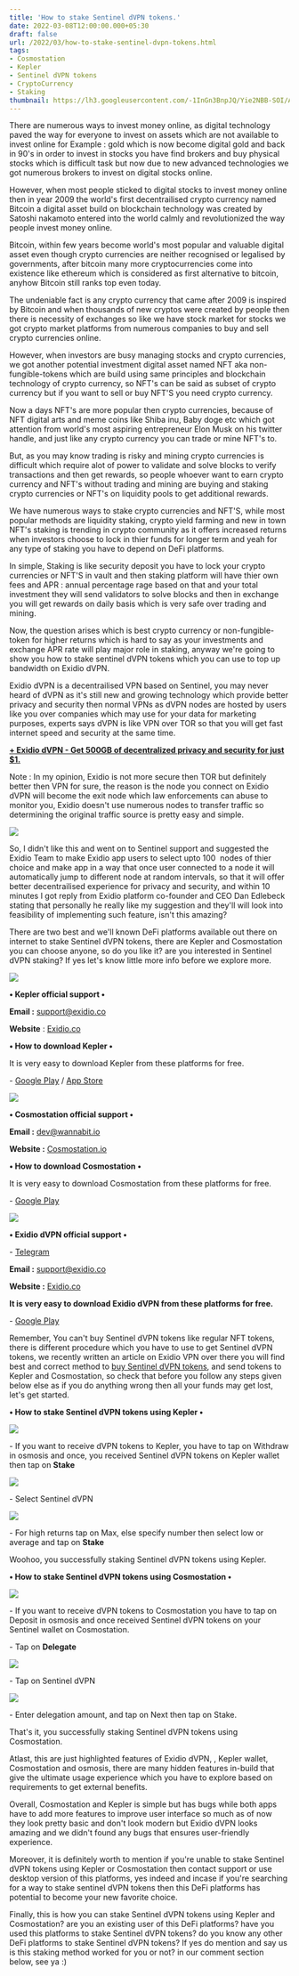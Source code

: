 ```yaml
---
title: 'How to stake Sentinel dVPN tokens.'
date: 2022-03-08T12:00:00.000+05:30
draft: false
url: /2022/03/how-to-stake-sentinel-dvpn-tokens.html
tags: 
- Cosmostation
- Kepler
- Sentinel dVPN tokens
- CryptoCurrency
- Staking
thumbnail: https://lh3.googleusercontent.com/-1InGn3BnpJQ/Yie2NBB-SOI/AAAAAAAAJk0/_GIXdQZMJ08Q6HwU2azy3-Adp0nQQo_UQCNcBGAsYHQ/s1600/1646769713245755-0.png
---
```


  

  

There are numerous ways to invest money online, as digital technology paved the way for everyone to invest on assets which are not available to invest online for Example : gold which is now become digital gold and back in 90's in order to invest in stocks you have find brokers and buy physical stocks which is difficult task but now due to new advanced technologies we got numerous brokers to invest on digital stocks online.

  

However, when most people sticked to digital stocks to invest money online then in year 2009 the world's first decentrailised crypto currency named Bitcoin a digital asset build on blockchain technology was created by Satoshi nakamoto entered into the world calmly and revolutionized the way people invest money online.

  

Bitcoin, within few years become world's most popular and valuable digital asset even though crypto currencies are neither recognised or legalised by governments, after bitcoin many more cryptocurrencies come into existence like ethereum which is considered as first alternative to bitcoin, anyhow Bitcoin still ranks top even today.

  

The undeniable fact is any crypto currency that came after 2009 is inspired by Bitcoin and when thousands of new cryptos were created by people then there is necessity of exchanges so like we have stock market for stocks we got crypto market platforms from numerous companies to buy and sell crypto currencies online.

  

However, when investors are busy managing stocks and crypto currencies, we got another potential investment digital asset named NFT aka non-fungible-tokens which are build using same principles and blockchain technology of crypto currency, so NFT's can be said as subset of crypto currency but if you want to sell or buy NFT'S you need crypto currency.

  

Now a days NFT's are more popular then crypto currencies, because of NFT digital arts and meme coins like Shiba inu, Baby doge etc which got attention from world's most aspiring entrepreneur Elon Musk on his twitter handle, and just like any crypto currency you can trade or mine NFT's to.

  

But, as you may know trading is risky and mining crypto currencies is difficult which require alot of power to validate and solve blocks to verify transactions and then get rewards, so people whoever want to earn crypto currency and NFT's without trading and mining are buying and staking crypto currencies or NFT's on liquidity pools to get additional rewards.

  

We have numerous ways to stake crypto currencies and NFT'S, while most popular methods are liquidity staking, crypto yield farming and new in town NFT's staking is trending in crypto community as it offers increased returns when investors choose to lock in thier funds for longer term and yeah for any type of staking you have to depend on DeFi platforms.

  

In simple, Staking is like security deposit you have to lock your crypto currencies or NFT'S in vault and then staking platform will have thier own fees and APR : annual percentage rage based on that and your total investment they will send validators to solve blocks and then in exchange you will get rewards on daily basis which is very safe over trading and mining.

  

Now, the question arises which is best crypto currency or non-fungible-token for higher returns which is hard to say as your investments and exchange APR rate will play major role in staking, anyway we're going to show you how to stake sentinel dVPN tokens which you can use to top up bandwidth on Exidio dVPN.

  

Exidio dVPN is a decentrailised VPN based on Sentinel, you may never heard of dVPN as it's still new and growing technology which provide better privacy and security then normal VPNs as dVPN nodes are hosted by users like you over companies which may use for your data for marketing purposes, experts says dVPN is like VPN over TOR so that you will get fast internet speed and security at the same time.

  

**[\+ Exidio dVPN - Get 500GB of decentralized privacy and security for just $1.](https://www.techtracker.in/2022/03/exidio-dvpn-get-500gb-of-decentralized.html)**

  

Note : In my opinion, Exidio is not more secure then TOR but definitely better then VPN for sure, the reason is the node you connect on Exidio dVPN will become the exit node which law enforcements can abuse to monitor you, Exidio doesn't use numerous nodes to transfer traffic so determining the original traffic source is pretty easy and simple.

  

 ![](https://lh3.googleusercontent.com/-rskipIh0ySk/Yiege2QUtBI/AAAAAAAAJkA/Qbtv2Q-a2WsIKQKdw4sdaYhcZUMvt3_AgCNcBGAsYHQ/s1600/1646764146785055-1.png) 

  

So, I didn't like this and went on to Sentinel support and suggested the Exidio Team to make Exidio app users to select upto 100  nodes of thier choice and make app in a way that once user connected to a node it will automatically jump to different node at random intervals, so that it will offer better decentrailised experience for privacy and security, and within 10 minutes I got reply from Exidio platform co-founder and CEO Dan Edlebeck stating that personally he really like my suggestion and they'll will look into feasibility of implementing such feature, isn't this amazing?

  

There are two best and we'll known DeFi platforms available out there on internet to stake Sentinel dVPN tokens, there are Kepler and Cosmostation you can choose anyone, so do you like it? are you interested in Sentinel dVPN staking? If yes let's know little more info before we explore more.

  

 ![](https://lh3.googleusercontent.com/-cF16U4SSWXY/Yie2MCwbYNI/AAAAAAAAJkw/7cFdvP0BL7U5C06Gymd3CMyXDCOrDRACwCNcBGAsYHQ/s1600/1646769709329410-1.png) 

  

**• Kepler official support •**

**Email :** [support@exidio.co](mailto:support@exidio.co)

**Website** : [Exidio.co](http://Exidio.co)

**• How to download Kepler •**

It is very easy to download Kepler from these platforms for free.

  

\- [Google Play](https://play.google.com/store/apps/details?id=com.chainapsis.keplr) / [App Store](https://apps.apple.com/us/app/keplr-wallet/id1567851089)

  

 ![](https://lh3.googleusercontent.com/-D5KXWCVwXUs/Yie2LEYKKuI/AAAAAAAAJks/VQf_pqevILgEbwUzv20W9aoCX_iVg-ooQCNcBGAsYHQ/s1600/1646769705719604-2.png) 

  

**• Cosmostation official support •**

**Email :** [dev@wannabit.io](mailto:dev@wannabit.io)

**Website :** [Cosmostation.io](http://Cosmostation.io)

**• How to download Cosmostation •**

It is very easy to download Cosmostation from these platforms for free.

\- [Google Play](https://play.google.com/store/apps/details?id=wannabit.io.cosmostaion)

 **![](https://lh3.googleusercontent.com/-neAePeDyYu0/Yie2KM0brnI/AAAAAAAAJko/3PuK-VRKb9wDe1-tCbsEDbMBBNxK44FXgCNcBGAsYHQ/s1600/1646769702052592-3.png)** 

**• Exidio dVPN official support •**

\- [Telegram](https://t.me/sentinel_co)

  

**Email :** [support@exidio.co](mailto:support@exidio.co)

**Website :** [Exidio.co](http://Exidio.co)

**It is very easy to download Exidio dVPN from these platforms for free.**

\- [Google Play](https://play.google.com/store/apps/details?id=co.exidio.dvpn)

Remember, You can't buy Sentinel dVPN tokens like regular NFT tokens, there is different procedure which you have to use to get Sentinel dVPN tokens, we recently written an article on Exidio VPN over there you will find best and correct method to [buy Sentinel dVPN tokens](https://www.techtracker.in/2022/03/exidio-dvpn-get-500gb-of-decentralized.html), and send tokens to Kepler and Cosmostation, so check that before you follow any steps given below else as if you do anything wrong then all your funds may get lost, let's get started.

  

**• How to stake Sentinel dVPN tokens using Kepler •**

 **![](https://lh3.googleusercontent.com/-VK1_AKX_778/Yie2JWIy3AI/AAAAAAAAJkk/ojswyXkQ8k4nNMAS4xhCclQ2bF_uo7ygACNcBGAsYHQ/s1600/1646769697739127-4.png)** 

\- If you want to receive dVPN tokens to Kepler, you have to tap on Withdraw in osmosis and once, you received Sentinel dVPN tokens on Kepler wallet then tap on **Stake**

 **![](https://lh3.googleusercontent.com/-uMNaS6kqu6E/Yie2IEppwiI/AAAAAAAAJkg/gWMoqhU220sjBrSqioDXdFhkm7RnWbWfACNcBGAsYHQ/s1600/1646769692661954-5.png)** 

\- Select Sentinel dVPN

  

 ![](https://lh3.googleusercontent.com/-ABYcZ3FxIYY/Yie2G65PeNI/AAAAAAAAJkc/YB53XU9cLxQAkDNj9x5PQ_jBeWgtpv-eQCNcBGAsYHQ/s1600/1646769687530245-6.png) 

  

\- For high returns tap on Max, else specify number then select low or average and tap on **Stake**

Woohoo, you successfully staking Sentinel dVPN tokens using Kepler.

  

**• How to stake Sentinel dVPN tokens using Cosmostation •**

  

 ![](https://lh3.googleusercontent.com/-Ho8I_nUpfWQ/Yie2FpkY3OI/AAAAAAAAJkY/E-ylrHeoYt4rA2XhZosZKLz_dFrVdNIkwCNcBGAsYHQ/s1600/1646769682047170-7.png) 

  

\- If you want to receive dVPN tokens to Cosmostation you have to tap on Deposit in osmosis and once received Sentinel dVPN tokens on your Sentinel wallet on Cosmostation.

  

\- Tap on **Delegate**

 **![](https://lh3.googleusercontent.com/-isOrX79VTMY/Yie2ENaYbLI/AAAAAAAAJkU/m5OCVKvcw9U_7CTNGr8pua-GYuoCiVA_QCNcBGAsYHQ/s1600/1646769677309162-8.png)** 

\- Tap on Sentinel dVPN

  

 ![](https://lh3.googleusercontent.com/-3rEhn6M2FmI/Yie2DI96klI/AAAAAAAAJkQ/cLM5O2IVe6sq4KNu8hdIDpaT-ZNZ5dSuACNcBGAsYHQ/s1600/1646769669663452-9.png) 

  

\- Enter delegation amount, and tap on Next then tap on Stake.

  

That's it, you successfully staking Sentinel dVPN tokens using Cosmostation.

  

Atlast, this are just highlighted features of Exidio dVPN, , Kepler wallet, Cosmostation and osmosis, there are many hidden features in-build that give the ultimate usage experience which you have to explore based on requirements to get external benefits.

  

Overall, Cosmostation and Kepler is simple but has bugs while both apps have to add more features to improve user interface so much as of now they look pretty basic and don't look modern but Exidio dVPN looks amazing and we didn't found any bugs that ensures user-friendly experience.

  

Moreover, it is definitely worth to mention if you're unable to stake Sentinel dVPN tokens using Kepler or Cosmostation then contact support or use desktop version of this platforms, yes indeed and incase if you're searching for a way to stake sentinel dVPN tokens then this DeFi platforms has potential to become your new favorite choice.

  

Finally, this is how you can stake Sentinel dVPN tokens using Kepler and Cosmostation? are you an existing user of this DeFi platforms? have you used this platforms to stake Sentinel dVPN tokens? do you know any other DeFi platforms to stake Sentinel dVPN tokens? If yes do mention and say us is this staking method worked for you or not? in our comment section below, see ya :)